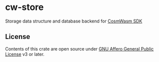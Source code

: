 # cw-store

Storage data structure and database backend for [CosmWasm SDK](https://github.com/steak-enjoyers/cw-sdk)

## License

Contents of this crate are open source under [GNU Affero General Public License](../LICENSE) v3 or later.
